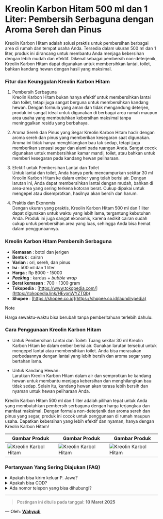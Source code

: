 # Kreolin Karbon Hitam 500 ml dan 1 Liter: Pembersih Serbaguna dengan Aroma Sereh dan Pinus

Kreolin Karbon Hitam adalah solusi praktis untuk pembersihan berbagai area di rumah dan tempat usaha Anda. Tersedia dalam ukuran 500 ml dan 1 liter, produk ini dirancang untuk membantu Anda menjaga kebersihan dengan lebih mudah dan efektif. Dikenal sebagai pembersih non-deterjenik, Kreolin Karbon Hitam dapat digunakan untuk membersihkan lantai, toilet, bahkan kandang hewan dengan hasil yang maksimal.

### Fitur dan Keunggulan Kreolin Karbon Hitam

1. Pembersih Serbaguna  
Kreolin Karbon Hitam bukan hanya efektif untuk membersihkan lantai dan toilet, tetapi juga sangat berguna untuk membersihkan kandang hewan. Dengan formula yang aman dan tidak mengandung deterjen, produk ini sangat ideal untuk digunakan di berbagai area rumah maupun area usaha yang membutuhkan kebersihan maksimal tanpa meninggalkan residu yang berbahaya.

2. Aroma Sereh dan Pinus yang Segar
Kreolin Karbon Hitam hadir dengan aroma sereh dan pinus yang memberikan kesegaran saat digunakan. Aroma ini tidak hanya menghilangkan bau tak sedap, tetapi juga memberikan sensasi segar dan alami pada ruangan Anda. Sangat cocok digunakan untuk membersihkan kamar mandi, toilet, atau bahkan untuk memberi kesegaran pada kandang hewan peliharaan.

3. Efektif untuk Pembersihan Lantai dan Toilet  
Untuk lantai dan toilet, Anda hanya perlu mencampurkan sekitar 30 ml Kreolin Karbon Hitam ke dalam ember yang telah berisi air. Dengan larutan ini, Anda dapat membersihkan lantai dengan mudah, bahkan di area-area yang sering terkena kotoran berat. Cukup dipakai untuk mengepel atau disemprotkan, hasilnya akan bersih dan harum.

4. Praktis dan Ekonomis  
Dengan ukuran yang praktis, Kreolin Karbon Hitam 500 ml dan 1 liter dapat digunakan untuk waktu yang lebih lama, tergantung kebutuhan Anda. Produk ini juga sangat ekonomis, karena sedikit cairan sudah cukup untuk pembersihan area yang luas, sehingga Anda bisa hemat dalam penggunaannya.

### Kreolin Karbon Hitam Pembersih Serbaguna
- **Kemasan** : botol dan jerigen
- **Bentuk** : cairan
- **Varian** : ori, sereh, dan pinus
- **Isi** : 500 ml dan 1 liter
- **Harga** : Rp 8000 - 15000
- **_Packing_** : kardus +  _bubble wrap_
- **Berat kemasan** : 700 - 1300 gram
- **Tokopedia** : [https://www.tokopedia.com/](https://tokopedia.link/HEyonWYZTQb)
- **Shopee** : [https://shopee.co.id](https://shopee.co.id/laundrypedia)
  
> [!NOTE]
> Harga sewaktu-waktu bisa berubah tanpa pemberitahuan terlebih dahulu.

### Cara Penggunaan Kreolin Karbon Hitam

- Untuk Pembersihan Lantai dan Toilet:
Tuang sekitar 30 ml Kreolin Karbon Hitam ke dalam ember berisi air. Gunakan larutan tersebut untuk mengepel lantai atau membersihkan toilet. Anda bisa merasakan perbedaannya dengan lantai yang lebih bersih dan aroma segar yang bertahan lama.

- Untuk Kandang Hewan:  
Larutkan Kreolin Karbon Hitam dalam air dan semprotkan ke kandang hewan untuk membantu menjaga kebersihan dan menghilangkan bau tidak sedap. Selain itu, kandang hewan akan terasa lebih bersih dan nyaman untuk hewan peliharaan Anda.

Kreolin Karbon Hitam 500 ml dan 1 liter adalah pilihan tepat untuk Anda yang membutuhkan pembersih serbaguna dengan harga terjangkau dan manfaat maksimal. Dengan formula non-deterjenik dan aroma sereh dan pinus yang segar, produk ini cocok untuk penggunaan di rumah maupun usaha. Dapatkan kebersihan yang lebih efektif dan nyaman, hanya dengan Kreolin Karbon Hitam!


| Gambar Produk  |  Gambar Produk  |  Gambar Produk  |
| -------------  |  -------------  |   ------------- |
| ![Kreolin Karbol Hitam](https://images.tokopedia.net/img/cache/100-square/VqbcmM/2022/3/23/663ea769-d2d5-4d39-8701-463e5f77fa8c.jpg.webp?ect=4g)  | ![Kreolin Karbol Hitam](https://images.tokopedia.net/img/cache/100-square/VqbcmM/2022/3/23/a6d3ce8e-533f-41f1-ade4-279595bdc469.jpg.webp?ect=4g)  | ![Kreolin Karbol Hitam](https://images.tokopedia.net/img/cache/100-square/VqbcmM/2022/3/23/000ef776-141f-424a-a529-e203159836f0.jpg.webp?ect=4g)  | 


### Pertanyaan Yang Sering Diajukan (FAQ)
<details>
<summary>Apakah bisa kirim keluar P. Jawa?</summary>
Bisa bang, tapi harus dicek dahulu ekspedisinya 
</details>
<details>
<summary>Apakah bisa COD?</summary>
COD hanya ongkos kirim. Anda bisa COD barang+ongkir melalui marketplace
</details>
<details>
<summary>Ada nomor telepon yang bisa dihubungi?</summary>
Silahkan Whatsapp ke nomor [085773009666](https://wa.me/6285773009666)
</details>

---
> Postingan ini ditulis pada tanggal: **10 Maret 2025**

— Oleh: [**Wahyudi**](/blog/author/wahyudi.html)

